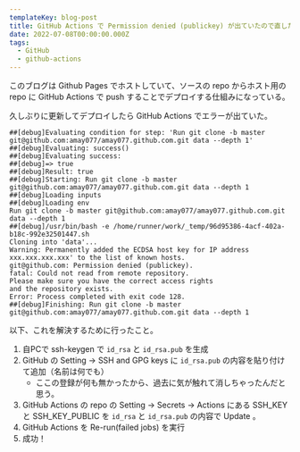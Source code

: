 ```yaml
---
templateKey: blog-post
title: GitHub Actions で Permission denied (publickey) が出ていたので直した 
date: 2022-07-08T00:00:00.000Z
tags:
  - GitHub
  - github-actions
---
```


このブログは Github Pages でホストしていて、ソースの repo からホスト用の repo に GitHub Actions で push することでデプロイする仕組みになっている。

久しぶりに更新してデプロイしたら GitHub Actions でエラーが出ていた。

```
##[debug]Evaluating condition for step: 'Run git clone -b master git@github.com:amay077/amay077.github.com.git data --depth 1'
##[debug]Evaluating: success()
##[debug]Evaluating success:
##[debug]=> true
##[debug]Result: true
##[debug]Starting: Run git clone -b master git@github.com:amay077/amay077.github.com.git data --depth 1
##[debug]Loading inputs
##[debug]Loading env
Run git clone -b master git@github.com:amay077/amay077.github.com.git data --depth 1
##[debug]/usr/bin/bash -e /home/runner/work/_temp/96d95386-4acf-402a-b18c-992e32501447.sh
Cloning into 'data'...
Warning: Permanently added the ECDSA host key for IP address xxx.xxx.xxx.xxx' to the list of known hosts.
git@github.com: Permission denied (publickey).
fatal: Could not read from remote repository.
Please make sure you have the correct access rights
and the repository exists.
Error: Process completed with exit code 128.
##[debug]Finishing: Run git clone -b master git@github.com:amay077/amay077.github.com.git data --depth 1
```

以下、これを解決するために行ったこと。

1. 自PCで ssh-keygen で ``id_rsa`` と ``id_rsa.pub`` を生成
2. GitHub の Setting -> SSH and GPG keys に ``id_rsa.pub`` の内容を貼り付けて追加（名前は何でも）
    - ここの登録が何も無かったから、過去に気が触れて消しちゃったんだと思う。
3. GitHub Actions の repo の Setting -> Secrets -> Actions にある SSH_KEY と SSH_KEY_PUBLIC を ``id_rsa`` と ``id_rsa.pub`` の内容で Update 。
4. GitHub Actions を Re-run(failed jobs) を実行
5. 成功！
